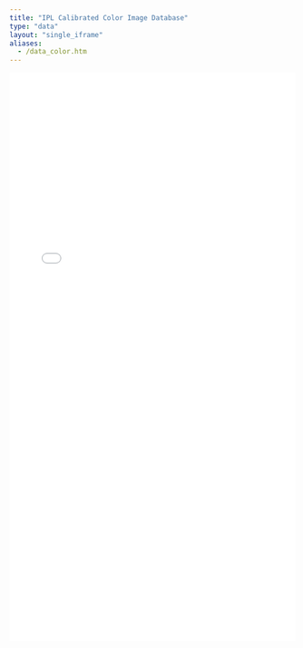 ```yaml
---
title: "IPL Calibrated Color Image Database"
type: "data"
layout: "single_iframe"
aliases:
  - /data_color.htm
---
```


<script>
  function superSize(me) {
    //me.style.width = me.contentWindow.document.body.scrollWidth + 'px';
    me.style.height = me.contentWindow.document.body.scrollHeight+20 + 'px';
  }
</script>

<div style="max-width: 10000px; margin: 0rem auto ">
<iframe src="/pages/data_color.htm" style="border: 0" width="100%" height="1000" referrerpolicy="same-origin" seamless onload="superSize(this)"></iframe>
</div>